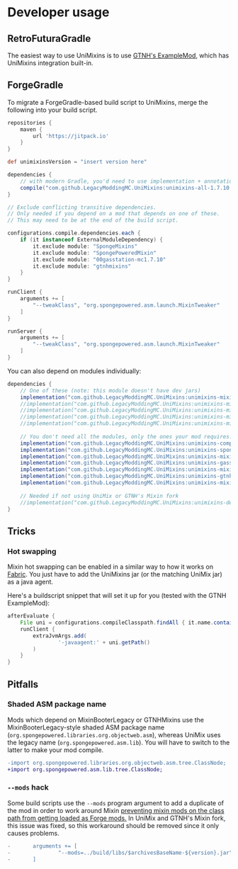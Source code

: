 # Developer usage

## RetroFuturaGradle

The easiest way to use UniMixins is to use [GTNH's ExampleMod](https://github.com/GTNewHorizons/ExampleMod1.7.10), which has UniMixins integration built-in.

## ForgeGradle

To migrate a ForgeGradle-based build script to UniMixins, merge the following into your build script.

```gradle
repositories {
    maven {
        url 'https://jitpack.io'
    }
}

def unimixinsVersion = "insert version here"

dependencies {
    // with modern Gradle, you'd need to use implementation + annotationProcessor
    compile("com.github.LegacyModdingMC.UniMixins:unimixins-all-1.7.10:$unimixinsVersion:dev")
}

// Exclude conflicting transitive dependencies.
// Only needed if you depend on a mod that depends on one of these.
// This may need to be at the end of the build script.

configurations.compile.dependencies.each {
    if (it instanceof ExternalModuleDependency) {
        it.exclude module: "SpongeMixins"
        it.exclude module: "SpongePoweredMixin"
        it.exclude module: "00gasstation-mc1.7.10"
        it.exclude module: "gtnhmixins"
    }
}

runClient {
    arguments += [
        "--tweakClass", "org.spongepowered.asm.launch.MixinTweaker"
    ]
}

runServer {
    arguments += [
        "--tweakClass", "org.spongepowered.asm.launch.MixinTweaker"
    ]
}
```

You can also depend on modules individually:

```gradle
dependencies {
    // One of these (note: this module doesn't have dev jars)
    implementation("com.github.LegacyModdingMC.UniMixins:unimixins-mixin-1.7.10:$unimixinsVersion+unimix.0.12.1-mixin.0.8.5")
    //implementation("com.github.LegacyModdingMC.UniMixins:unimixins-mixin-1.7.10:$unimixinsVersion+spongepowered.0.8.5")
    //implementation("com.github.LegacyModdingMC.UniMixins:unimixins-mixin-1.7.10:$unimixinsVersion+fabric.0.12.4-mixin.0.8.5")
    //implementation("com.github.LegacyModdingMC.UniMixins:unimixins-mixin-1.7.10:$unimixinsVersion+gasmix.0.8.5-gasstation_7")
    //implementation("com.github.LegacyModdingMC.UniMixins:unimixins-mixin-1.7.10:$unimixinsVersion+gtnh.0.8.5-GTNH-2")
    
    // You don't need all the modules, only the ones your mod requires.
    implementation("com.github.LegacyModdingMC.UniMixins:unimixins-compat-1.7.10:$unimixinsVersion:dev")
    implementation("com.github.LegacyModdingMC.UniMixins:unimixins-spongemixins-1.7.10:$unimixinsVersion+gtnh.2.0.1:dev")
    implementation("com.github.LegacyModdingMC.UniMixins:unimixins-mixinbooterlegacy-1.7.10:$unimixinsVersion+1.2.1:dev")
    implementation("com.github.LegacyModdingMC.UniMixins:unimixins-gasstation-1.7.10:$unimixinsVersion+0.5.1:dev")
    implementation("com.github.LegacyModdingMC.UniMixins:unimixins-mixinextras-1.7.10:$unimixinsVersion+0.1.1:dev")
    implementation("com.github.LegacyModdingMC.UniMixins:unimixins-gtnhmixins-1.7.10:$unimixinsVersion+2.1.9:dev")
    implementation("com.github.LegacyModdingMC.UniMixins:unimixins-mixingasm-1.7.10:$unimixinsVersion+0.2.2:dev")
    
    // Needed if not using UniMix or GTNH's Mixin fork
    //implementation("com.github.LegacyModdingMC.UniMixins:unimixins-devcompat-1.7.10:$unimixinsVersion:dev")
}
```

## Tricks

### Hot swapping

Mixin hot swapping can be enabled in a similar way to how it works on [Fabric](https://fabricmc.net/wiki/tutorial:mixin_hotswaps). You just have to add the UniMixins jar (or the matching UniMix jar) as a java agent.

Here's a buildscript snippet that will set it up for you (tested with the GTNH ExampleMod):

```gradle
afterEvaluate {
    File uni = configurations.compileClasspath.findAll { it.name.contains("unimixins-all-") || it.name.contains("unimixins-mixin-") || it.name.contains("unimixins-0.") }.first()
    runClient {
        extraJvmArgs.add(
                '-javaagent:' + uni.getPath()
        )
    }
}
```

## Pitfalls

### Shaded ASM package name

Mods which depend on MixinBooterLegacy or GTNHMixins use the MixinBooterLegacy-style shaded ASM package name (`org.spongepowered.libraries.org.objectweb.asm`), whereas UniMix uses the legacy name (`org.spongepowered.asm.lib`). You will have to switch to the latter to make your mod compile.

```patch
-import org.spongepowered.libraries.org.objectweb.asm.tree.ClassNode;
+import org.spongepowered.asm.lib.tree.ClassNode;
```

### `--mods` hack

Some build scripts use the `--mods` program argument to add a duplicate of the mod in order to work around Mixin [preventing mixin mods on the class path from getting loaded as Forge mods.](https://github.com/SpongePowered/Mixin/issues/207) In UniMix and GTNH's Mixin fork, this issue was fixed, so this workaround should be removed since it only causes problems.

```patch
-       arguments += [
-               "--mods=../build/libs/$archivesBaseName-${version}.jar"
-       ]
```
